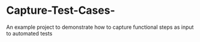 # Capture-Test-Cases-
An example project to demonstrate how to capture functional steps as input to automated tests

